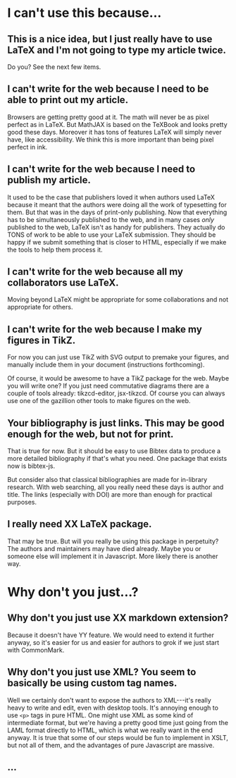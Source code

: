 # I can't use this because...

## This is a nice idea, but I just really have to use LaTeX and I'm not going to type my article twice.

Do you? See the next few items.

## I can't write for the web because I need to be able to print out my article.

Browsers are getting pretty good at it. The math will never be as pixel perfect as in LaTeX. But MathJAX is based on the TeXBook and looks pretty good these days. Moreover it has tons of features LaTeX will simply never have, like accessibility. We think this is more important than being pixel perfect in ink.

## I can't write for the web because I need to publish my article.

It used to be the case that publishers loved it when authors used LaTeX because it meant that the authors were doing all the work of typesetting for them. But that was in the days of print-only publishing. Now that everything has to be simultaneously published to the web, and in many cases *only* published to the web, LaTeX isn't as handy for publishers. They actually do TONS of work to be able to use your LaTeX submission. They should be happy if we submit something that is closer to HTML, especially if we make the tools to help them process it.

## I can't write for the web because all my collaborators use LaTeX.

Moving beyond LaTeX might be appropriate for some collaborations and not appropriate for others.

## I can't write for the web because I make my figures in TikZ.

For now you can just use TikZ with SVG output to premake your figures, and manually include them in your document (instructions forthcoming).

Of course, it would be awesome to have a TikZ package for the web. Maybe you will write one? If you just need commutative diagrams there are a couple of tools already: tikzcd-editor, jsx-tikzcd. Of course you can always use one of the gazillion other tools to make figures on the web.

## Your bibliography is just links. This may be good enough for the web, but not for print.

That is true for now. But it should be easy to use Bibtex data to produce a more detailed bibliography if that's what you need. One package that exists now is bibtex-js.

But consider also that classical bibliographies are made for in-library research. With web searching, all you really need these days is author and title. The links (especially with DOI) are more than enough for practical purposes.

## I really need XX LaTeX package.

That may be true. But will you really be using this package in perpetuity? The authors and maintainers may have died already. Maybe you or someone else will implement it in Javascript. More likely there is another way.

# Why don't you just...?

## Why don't you just use XX markdown extension?

Because it doesn't have YY feature. We would need to extend it further anyway, so it's easier for us and easier for authors to grok if we just start with CommonMark.

## Why don't you just use XML? You seem to basically be using custom tag names.

Well we certainly don't want to expose the authors to XML---it's really heavy to write and edit, even with desktop tools. It's annoying enough to use `<p>` tags in pure HTML. One might use XML as some kind of intermediate format, but we're having a pretty good time just going from the LAML format directly to HTML, which is what we really want in the end anyway. It is true that some of our steps would be fun to implement in XSLT, but not all of them, and the advantages of pure Javascript are massive.

## ...
